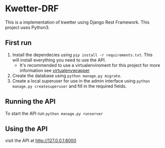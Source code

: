# Kwetter-DRF
This is a implementation of kwetter using Django Rest Framework. This project uses Python3. 
## First run
1. Install the dependecies using `pip install -r requirements.txt`. This will install everything you need to use the API.
   * It's recommended to use a virtualenviroment for this project for more information see [virtualenvwrapper](https://virtualenvwrapper.readthedocs.io/en/latest/install.html#quick-start)
1. Create the database using `python manage.py migrate`.
1. Create a local superuser for use in the admin interface using `python manage.py createsuperuser` and fill in the required fields.
## Running the API
To start the API run `python manage.py runserver`
## Using the API
visit the API at <http://127.0.0.1:8000>
